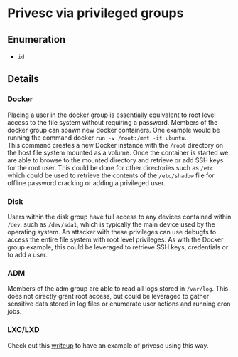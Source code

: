 # Privesc via privileged groups

## Enumeration

- `id`

## Details

### Docker

Placing a user in the docker group is essentially equivalent to root level access to the file system without requiring a password. Members of the docker group can spawn new docker containers. One example would be running the command docker `run -v /root:/mnt -it ubuntu`.  
This command creates a new Docker instance with the `/root` directory on the host file system mounted as a volume. Once the container is started we are able to browse to the mounted directory and retrieve or add SSH keys for the root user. This could be done for other directories such as `/etc` which could be used to retrieve the contents of the `/etc/shadow` file for offline password cracking or adding a privileged user.

### Disk

Users within the disk group have full access to any devices contained within `/dev`, such as `/dev/sda1`, which is typically the main device used by the operating system. An attacker with these privileges can use debugfs to access the entire file system with root level privileges. As with the Docker group example, this could be leveraged to retrieve SSH keys, credentials or to add a user.

### ADM

Members of the adm group are able to read all logs stored in `/var/log`. This does not directly grant root access, but could be leveraged to gather sensitive data stored in log files or enumerate user actions and running cron jobs.

### LXC/LXD

Check out this [writeup](/writeups/THM-Anonymous.md) to have an example of privesc using this way.
